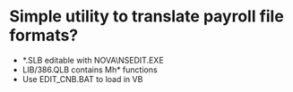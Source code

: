 # Simple utility to translate payroll file formats?

* *.SLB editable with NOVA\NSEDIT.EXE
* LIB/386.QLB contains Mh* functions
* Use EDIT_CNB.BAT to load in VB
